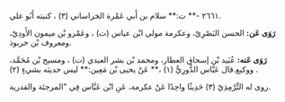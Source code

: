 ٢٦٦١ -** ت:** سلام بن أَبي عَمْرة الخراساني (٣) ، كنيته أَبُو علي.

**رَوَى عَن:** الحسن البَصْرِيّ، وعكرمة مولى ابْن عباس (ت) ، وعَمْرو بْن ميمون الأَودِيّ، ومعروف بْن خربوذ.

**رَوَى عَنه:** عُبَيد بْن إسحاق العطار، ومحمد بْن بشر العبدي (ت) ، ومسيح بْن مُحَمَّد، ووكيع.قال عَبَّاس الدُّورِيُّ (١) ،** عَنْ يحيى بْن مَعِين:** ليس حديثه بشيءٍ (٢) .

روى له التِّرْمِذِيّ (٣) حَدِيثًا واحِدًا عَنْ عكرمة، عَنِ ابْن عَبَّاس فِي "المرجئة والقدرية.